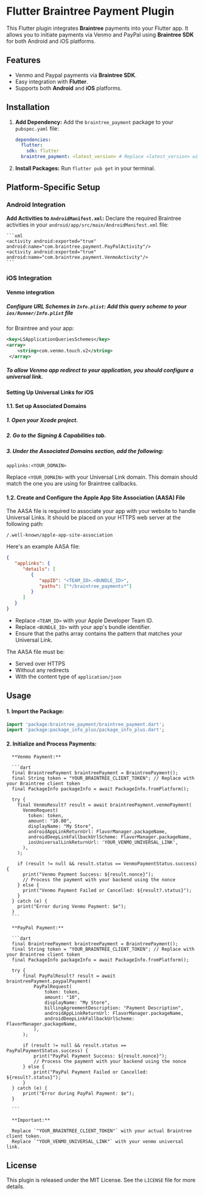 # **Flutter Braintree Payment Plugin**

This Flutter plugin integrates **Braintree** payments into your Flutter app. It allows you to
initiate payments via Venmo and PayPal using **Braintree SDK** for both Android and iOS platforms.

## Features

- Venmo and Paypal payments via **Braintree SDK**.
- Easy integration with **Flutter**.
- Supports both **Android** and **iOS** platforms.

## Installation

1. **Add Dependency:** Add the `braintree_payment` package to your `pubspec.yaml` file:

   ```yaml
   dependencies:
     flutter:
       sdk: flutter
     braintree_payment: <latest_version> # Replace <latest_version> with the current version
   ```

2. **Install Packages:** Run `flutter pub get` in your terminal.

## Platform-Specific Setup

### Android Integration

**Add Activities to `AndroidManifest.xml`:** Declare the required Braintree activities in your
`android/app/src/main/AndroidManifest.xml` file:

    ```xml
    <activity android:exported="true" android:name="com.braintree.payment.PayPalActivity"/>
    <activity android:exported="true" android:name="com.braintree.payment.VenmoActivity"/>
    ```

### iOS Integration

#### Venmo integration

##### Configure URL Schemes in `Info.plist`: Add this query scheme to your `ios/Runner/Info.plist` file
for Braintree and your app:

   ```xml
   <key>LSApplicationQueriesSchemes</key>
   <array>
       <string>com.venmo.touch.v2</string> 
    </array>
   ```

##### To allow Venmo app redirect to your application, you should configure a universal link.
#### Setting Up Universal Links for iOS

#### 1.1. Set up Associated Domains

##### 1. Open your Xcode project.
##### 2. Go to the Signing & Capabilities tab.
##### 3. Under the Associated Domains section, add the following:
   ```
   applinks:<YOUR_DOMAIN>
   ```
Replace `<YOUR_DOMAIN>` with your Universal Link domain. This domain should match the one you are using for Braintree callbacks.

#### 1.2. Create and Configure the Apple App Site Association (AASA) File

The AASA file is required to associate your app with your website to handle Universal Links. It should be placed on your HTTPS web server at the following path:
```
/.well-known/apple-app-site-association
```

Here's an example AASA file:
```json
{
   "applinks": {
      "details": [
         {
            "appID": "<TEAM_ID>.<BUNDLE_ID>",
            "paths": ["*/braintree_payments*"]
         }
      ]
   }
}
```

- Replace `<TEAM_ID>` with your Apple Developer Team ID.
- Replace `<BUNDLE_ID>` with your app's bundle identifier.
- Ensure that the paths array contains the pattern that matches your Universal Link.

The AASA file must be:
- Served over HTTPS
- Without any redirects
- With the content type of `application/json`

## Usage

#### 1. Import the Package:

   ```dart
   import 'package:braintree_payment/braintree_payment.dart';
import 'package:package_info_plus/package_info_plus.dart';
   ```

#### 2. Initialize and Process Payments:

      **Venmo Payment:**

      ```dart
      final BraintreePayment braintreePayment = BraintreePayment();
      final String token = "YOUR_BRAINTREE_CLIENT_TOKEN"; // Replace with your Braintree client token
      final PackageInfo packageInfo = await PackageInfo.fromPlatform();

      try {
        final VenmoResult? result = await braintreePayment.venmoPayment(
          VenmoRequest(
            token: token,
            amount: "10.00",
            displayName: "My Store",
            androidAppLinkReturnUrl: FlavorManager.packageName,
            androidDeepLinkFallbackUrlScheme: FlavorManager.packageName,
            iosUniversalLinkReturnUrl: 'YOUR_VENMO_UNIVERSAL_LINK',
          ),
        );

        if (result != null && result.status == VenmoPaymentStatus.success) {
          print("Venmo Payment Success: ${result.nonce}");
          // Process the payment with your backend using the nonce
        } else {
          print("Venmo Payment Failed or Cancelled: ${result?.status}");
        }
      } catch (e) {
        print("Error during Venmo Payment: $e");
      }
      ```

      **PayPal Payment:**

      ```dart
      final BraintreePayment braintreePayment = BraintreePayment();
      final String token = "YOUR_BRAINTREE_CLIENT_TOKEN"; // Replace with your Braintree client token
      final PackageInfo packageInfo = await PackageInfo.fromPlatform();

      try {
          final PayPalResult? result = await braintreePayment.paypalPayment(
              PayPalRequest(
                  token: token,
                  amount: "10",
                  displayName: "My Store",
                  billingAgreementDescription: "Payment Description",
                  androidAppLinkReturnUrl: FlavorManager.packageName,
                  androidDeepLinkFallbackUrlScheme: FlavorManager.packageName,
              ),
          );

          if (result != null && result.status == PayPalPaymentStatus.success) {
              print("PayPal Payment Success: ${result.nonce}");
              // Process the payment with your backend using the nonce
          } else {
              print("PayPal Payment Failed or Cancelled: ${result?.status}");
          }
      } catch (e) {
          print("Error during PayPal Payment: $e");
      }

      ```

      **Important:** 

      Replace `"YOUR_BRAINTREE_CLIENT_TOKEN"` with your actual Braintree client token.
      Replace `"YOUR_VENMO_UNIVERSAL_LINK"` with your venmo universal link.

## License

This plugin is released under the MIT License. See the `LICENSE` file for more details.